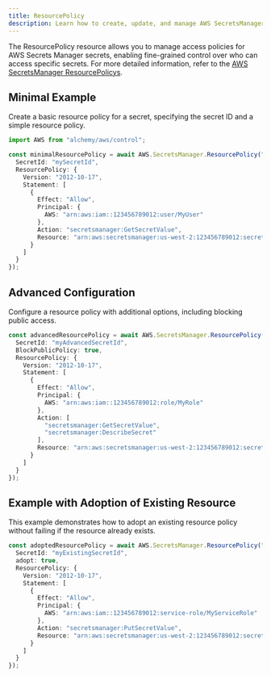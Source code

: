```yaml
---
title: ResourcePolicy
description: Learn how to create, update, and manage AWS SecretsManager ResourcePolicys using Alchemy Cloud Control.
---
```



The ResourcePolicy resource allows you to manage access policies for AWS Secrets Manager secrets, enabling fine-grained control over who can access specific secrets. For more detailed information, refer to the [AWS SecretsManager ResourcePolicys](https://docs.aws.amazon.com/secretsmanager/latest/userguide/).

## Minimal Example

Create a basic resource policy for a secret, specifying the secret ID and a simple resource policy.

```ts
import AWS from "alchemy/aws/control";

const minimalResourcePolicy = await AWS.SecretsManager.ResourcePolicy("myResourcePolicy", {
  SecretId: "mySecretId",
  ResourcePolicy: {
    Version: "2012-10-17",
    Statement: [
      {
        Effect: "Allow",
        Principal: {
          AWS: "arn:aws:iam::123456789012:user/MyUser"
        },
        Action: "secretsmanager:GetSecretValue",
        Resource: "arn:aws:secretsmanager:us-west-2:123456789012:secret:mySecretId-123456"
      }
    ]
  }
});
```

## Advanced Configuration

Configure a resource policy with additional options, including blocking public access.

```ts
const advancedResourcePolicy = await AWS.SecretsManager.ResourcePolicy("advancedResourcePolicy", {
  SecretId: "myAdvancedSecretId",
  BlockPublicPolicy: true,
  ResourcePolicy: {
    Version: "2012-10-17",
    Statement: [
      {
        Effect: "Allow",
        Principal: {
          AWS: "arn:aws:iam::123456789012:role/MyRole"
        },
        Action: [
          "secretsmanager:GetSecretValue",
          "secretsmanager:DescribeSecret"
        ],
        Resource: "arn:aws:secretsmanager:us-west-2:123456789012:secret:myAdvancedSecretId-abcdef"
      }
    ]
  }
});
```

## Example with Adoption of Existing Resource

This example demonstrates how to adopt an existing resource policy without failing if the resource already exists.

```ts
const adoptedResourcePolicy = await AWS.SecretsManager.ResourcePolicy("adoptedPolicy", {
  SecretId: "myExistingSecretId",
  adopt: true,
  ResourcePolicy: {
    Version: "2012-10-17",
    Statement: [
      {
        Effect: "Allow",
        Principal: {
          AWS: "arn:aws:iam::123456789012:service-role/MyServiceRole"
        },
        Action: "secretsmanager:PutSecretValue",
        Resource: "arn:aws:secretsmanager:us-west-2:123456789012:secret:myExistingSecretId-ghijkl"
      }
    ]
  }
});
```
